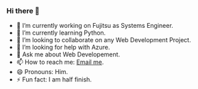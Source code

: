 ### Hi there 👋
- 🔭 I’m currently working on Fujitsu as Systems Engineer.
- 🌱 I’m currently learning Python.
- 👯 I’m looking to collaborate on any Web Development Project.
- 🤔 I’m looking for help with Azure.
- 💬 Ask me about Web Developement.
- 📫 How to reach me: [Email me](mailto:jaymaryugo90@gmail.com).
- 😄 Pronouns: Him.
- ⚡ Fun fact: I am half finish.
